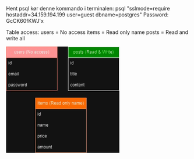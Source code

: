 Hent psql
kør denne kommando i terminalen: psql "sslmode=require hostaddr=34.159.194.199 user=guest dbname=postgres"
Password: GcCK60fKWJ'x

Table access:
users = No access
items = Read only name
posts = Read and write all

![alt text](SI_db_grantee.jpg)